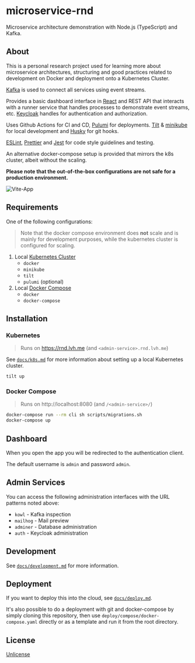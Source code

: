 # microservice-rnd

Microservice architecture demonstration with Node.js (TypeScript) and Kafka.

## About

This is a personal research project used for learning more about microservice architectures,
structuring and good practices related to development on Docker and deployment onto a
Kubernetes Cluster.

[Kafka](https://kafka.apache.org/) is used to connect all services using event streams.

Provides a basic dashboard interface in [React](https://reactjs.org/) and REST API that
interacts with a runner service that handles processes to demonstrate event streams, etc.
[Keycloak](https://www.keycloak.org/) handles for authentication and authorization.

Uses Github Actions for CI and CD, [Pulumi](https://www.pulumi.com/) for deployments.
[Tilt](https://tilt.dev/) & [minikube](https://minikube.sigs.k8s.io/docs/) for local development
and [Husky](https://typicode.github.io/husky/#/) for git hooks.

[ESLint](https://eslint.org/), [Prettier](https://prettier.io/) and [Jest](https://jestjs.io/) for
code style guidelines and testing.

An alternative docker-compose setup is provided that mirrors the k8s cluster, albeit without the scaling.

**Please note that the out-of-the-box configurations are not safe for a production environment.**

![Vite-App](https://user-images.githubusercontent.com/161548/163657043-a2f3b766-77a6-44fc-8b62-078c6fa8390c.png)

## Requirements

One of the following configurations:

> Note that the docker compose environment does **not** scale and is mainly for development
> purposes, while the kubernetes cluster is configured for scaling.

1. Local [Kubernetes Cluster](#kubernetes)
    * `docker`
    * `minikube`
    * `tilt`
    * `pulumi` (optional)
2. Local [Docker Compose](#docker-compose)
    * `docker`
    * `docker-compose`

## Installation

### Kubernetes

> Runs on https://rnd.lvh.me (and `<admin-service>.rnd.lvh.me`)

See [`docs/k8s.md`](docs/k8s.md) for more information about setting up a local Kubernetes cluster.

```bash
tilt up
```

### Docker Compose

> Runs on http://localhost:8080 (and `/<admin-service>/`)

```bash
docker-compose run --rm cli sh scripts/migrations.sh
docker-compose up
```

## Dashboard

When you open the app you will be redirected to the authentication client.

The default username is `admin` and password `admin`.

## Admin Services

You can access the following administration interfaces with the URL patterns noted above:

* `kowl` - Kafka inspection
* `mailhog` - Mail preview
* `adminer` - Database administration
* `auth` - Keycloak administration

## Development

See [`docs/development.md`](docs/development.md) for more information.

## Deployment

If you want to deploy this into the cloud, see [`docs/deploy.md`](docs/deploy.md).

It's also possible to do a deployment with git and docker-compose by simply cloning this repository,
then use `deploy/compose/docker-compose.yaml` directly or as a template and run it from the root directory.

## License

[Unlicense](./UNLICENSE)
